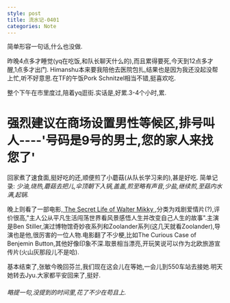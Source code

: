 ```yaml
---
style: post
title: 流水记-0401
categories: Note
---
```

简单形容一句话,什么也没做.

昨晚4点多才睡觉(yq在吃饭,和队长聊天什么的),而且累得要死,今天到12点多才醒,1点多才出门. Himanshu本来要我陪他去医院包扎,结果也是因为我还没起没帮上忙,听不好意思.在TF的午饭Pork Schnitzel相当不错,挺喜欢吃.

整个下午在市里度过,陪着yq逛街.实话是,好累.3-4个小时,累.

# 强烈建议在商场设置男性等候区,排号叫人----'号码是9号的男士,您的家人来找您了'

回家煮了速食面,挺好吃的还,顺便煎了小蘑菇(从队长学习来的),甚是好吃. 简单记录: *少油,烧热,蘑菇去把儿,伞顶朝下入锅,盖盖,煎至略有声音,少盐,继续煎,至菇内水满,起锅*.

晚上则看了一部电影,[ The Secret Life of Walter Mikky ][movie],分类为戏剧爱情片(?),评价很高,"主人公从平凡生活闯荡世界看风景感悟人生并改变自己人生的故事".主演是Ben Stiller,演过博物馆奇妙夜系列和Zoolander系列(这几天就看Zoolander),导演也是他,很厉害的一位人物.电影翻了不少梗,比如The Curious Case of Benjemin Button,其他好像印象不深.取景相当漂亮,开玩笑说可以作为北欧旅游宣传片(火山灰那段儿不是哈).

基本结束了,张敏今晚回芬兰,我们现在这会儿在等她,一会儿到550车站去接她.明天她转去Jyu.大家都平安回来了,挺好.

<h6>略提一句,没提到的时间里,花了不少在苟且上.</h6>


[movie]: http://www.imdb.com/title/tt0359950/ "白日梦想家"
